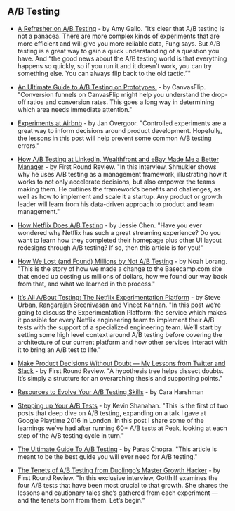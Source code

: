 ## A/B Testing

- [A Refresher on A/B Testing](https://hbr.org/2017/06/a-refresher-on-ab-testing) - by Amy Gallo. "It’s clear that A/B testing is not a panacea. There are more complex kinds of experiments that are more efficient and will give you more reliable data, Fung says. But A/B testing is a great way to gain a quick understanding of a question you have. And “the good news about the A/B testing world is that everything happens so quickly, so if you run it and it doesn’t work, you can try something else. You can always flip back to the old tactic.”"

- [An Ultimate Guide to A/B Testing on Prototypes.](https://uxplanet.org/an-ultimate-guide-to-a-b-testing-on-pre-live-apps-4bd57679e8cc) - by CanvasFlip. "Conversion funnels on CanvasFlip might help you understand the drop-off ratios and conversion rates. This goes a long way in determining which area needs immediate attention."

- [Experiments at Airbnb](https://medium.com/airbnb-engineering/experiments-at-airbnb-e2db3abf39e7) - by Jan Overgoor. "Controlled experiments are a great way to inform decisions around product development. Hopefully, the lessons in this post will help prevent some common A/B testing errors."

- [How A/B Testing at LinkedIn, Wealthfront and eBay Made Me a Better Manager](http://firstround.com/review/how-a-b-testing-at-linkedin-wealthfront-and-ebay-made-me-a-better-manager/) - by First Round Review. "In this interview, Shmukler shows why he uses A/B testing as a management framework, illustrating how it works to not only accelerate decisions, but also empower the teams making them. He outlines the framework’s benefits and challenges, as well as how to implement and scale it a startup. Any product or growth leader will learn from his data-driven approach to product and team management."

- [How Netflix Does A/B Testing](https://uxdesign.cc/how-netflix-does-a-b-testing-87df9f9bf57c) - by Jessie Chen. "Have you ever wondered why Netflix has such a great streaming experience? Do you want to learn how they completed their homepage plus other UI layout redesigns through A/B testing? If so, then this article is for you!"

- [How We Lost (and Found) Millions by Not A/B Testing](https://signalvnoise.com/posts/3945-how-we-lost-and-found-millions-by-not-ab-testing) - by Noah Lorang. "This is the story of how we made a change to the Basecamp.com site that ended up costing us millions of dollars, how we found our way back from that, and what we learned in the process."

- [It’s All A/Bout Testing: The Netflix Experimentation Platform](https://medium.com/netflix-techblog/its-all-a-bout-testing-the-netflix-experimentation-platform-4e1ca458c15) - by Steve Urban, Rangarajan Sreenivasan and Vineet Kannan. "In this post we’re going to discuss the Experimentation Platform: the service which makes it possible for every Netflix engineering team to implement their A/B tests with the support of a specialized engineering team. We’ll start by setting some high level context around A/B testing before covering the architecture of our current platform and how other services interact with it to bring an A/B test to life."

- [Make Product Decisions Without Doubt — My Lessons from Twitter and Slack](http://firstround.com/review/make-product-decisions-without-doubt-my-lessons-from-twitter-and-slack/) - by First Round Review. "A hypothesis tree helps dissect doubts. It’s simply a structure for an overarching thesis and supporting points."

- [Resources to Evolve Your A/B Testing Skills](https://medium.com/@caraharshman/resources-to-evolve-your-a-b-testing-skills-ff60a885f12) - by Cara Harshman

- [Stepping up Your A/B Tests](https://www.mindtheproduct.com/2017/07/stepping-ab-tests/) - by Kevin Shanahan. "This is the first of two posts that deep dive on A/B testing, expanding on a talk I gave at Google Playtime 2016 in London. In this post I share some of the learnings we’ve had after running 60+ A/B tests at Peak, looking at each step of the A/B testing cycle in turn."

- [The Ultimate Guide To A/B Testing](https://www.smashingmagazine.com/2010/06/the-ultimate-guide-to-a-b-testing/) - by Paras Chopra. "This article is meant to be the best guide you will ever need for A/B testing."

- [The Tenets of A/B Testing from Duolingo’s Master Growth Hacker](http://firstround.com/review/the-tenets-of-a-b-testing-from-duolingos-master-growth-hacker/) - by First Round Review. "In this exclusive interview, Gotthilf examines the four A/B tests that have been most crucial to that growth. She shares the lessons and cautionary tales she’s gathered from each experiment — and the tenets born from them. Let’s begin."
